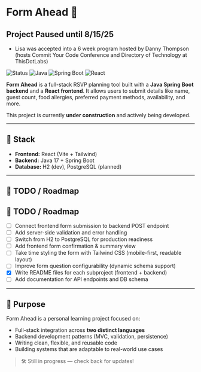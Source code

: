 # Form Ahead 📝

## Project Paused until 8/15/25 
* Lisa was accepted into a 6 week program hosted by Danny Thompson (hosts Commit Your Code Conference and Directory of Technology at ThisDotLabs)

![Status](https://img.shields.io/badge/status-under--construction-yellow)
![Java](https://img.shields.io/badge/backend-Java%2017-blue)
![Spring Boot](https://img.shields.io/badge/framework-Spring%20Boot-green)
![React](https://img.shields.io/badge/frontend-React-blueviolet)

**Form Ahead** is a full-stack RSVP planning tool built with a **Java Spring Boot backend** and a **React frontend**. It allows users to submit details like name, guest count, food allergies, preferred payment methods, availability, and more.

This project is currently **under construction** and actively being developed.

---

## 🧱 Stack
- **Frontend:** React (Vite + Tailwind)
- **Backend:** Java 17 + Spring Boot
- **Database:** H2 (dev), PostgreSQL (planned)

---

## 🚧 TODO / Roadmap

## 🚧 TODO / Roadmap

- [ ] Connect frontend form submission to backend POST endpoint
- [ ] Add server-side validation and error handling
- [ ] Switch from H2 to PostgreSQL for production readiness
- [ ] Add frontend form confirmation & summary view
- [ ] Take time styling the form with Tailwind CSS (mobile-first, readable layout)
- [ ] Improve form question configurability (dynamic schema support)
- [x] Write README files for each subproject (frontend + backend)
- [ ] Add documentation for API endpoints and DB schema

---

## 🎯 Purpose

Form Ahead is a personal learning project focused on:
- Full-stack integration across **two distinct languages**
- Backend development patterns (MVC, validation, persistence)
- Writing clean, flexible, and reusable code
- Building systems that are adaptable to real-world use cases

> 🛠 Still in progress — check back for updates!
